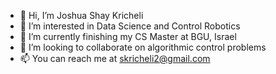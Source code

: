 - 👋 Hi, I’m Joshua Shay Kricheli
- 👀 I’m interested in Data Science and Control Robotics
- 🌱 I’m currently finishing my CS Master at BGU, Israel
- 💞️ I’m looking to collaborate on algorithmic control problems
- 📫 You can reach me at skricheli2@gmail.com 

<!---
krichelj/krichelj is a ✨ special ✨ repository because its `README.md` (this file) appears on your GitHub profile.
You can click the Preview link to take a look at your changes.
--->
